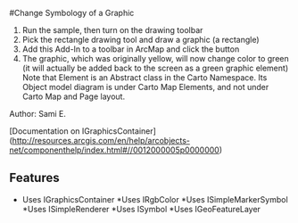 #Change Symbology of a Graphic

1. Run the sample, then turn on the drawing toolbar
2. Pick the rectangle drawing tool and draw a graphic (a rectangle)
3. Add this Add-In to a toolbar in ArcMap and click the button
4. The graphic, which was originally yellow, will now change color to
green (it will actually be added back to the screen as a green graphic
element)
Note that Element is an Abstract class in the Carto Namespace. Its
Object model diagram is under Carto Map Elements, and not under Carto
Map and Page layout.

Author: Sami E.

[Documentation on IGraphicsContainer]
(http://resources.arcgis.com/en/help/arcobjects-net/componenthelp/index.html#//0012000005p0000000)

## Features

* Uses IGraphicsContainer
*Uses IRgbColor
*Uses ISimpleMarkerSymbol
*Uses ISimpleRenderer
*Uses ISymbol
*Uses IGeoFeatureLayer




